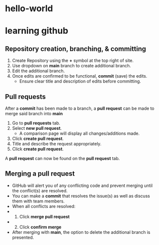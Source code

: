 # hello-world
# learning github

## Repository creation, branching, & committing
1. Create Repository using the **+** symbol at the top right of site.
2. Use dropdown on **main** branch to create additional branch.
3. Edit the additional branch.
4. Once edits are confirmed to be functional, **commit** (save) the edits.
   - Ensure clear title and description of edits before committing.

## Pull requests
After a **commit** has been made to a branch, a **pull request** can be made to merge said branch into **main**
1. Go to **pull requests** tab.
2. Select **new pull request**.
   - A comparison page will display all changes/additions made.
3. Click **create pull request**.
4. Title and describe the request appropriately.
5. Click **create pull request**.

A **pull request** can now be found on the **pull request** tab.

## Merging a pull request
- GitHub will alert you of any conflicting code and prevent merging until the conflict(s) are resolved.
- You can make a **commit** that resolves the issue(s) as well as discuss them with team members.
- When all conflicts are resolved:
- 1. Click **merge pull request**
- 2. Click **confirm merge**
- After merging with **main**, the option to delete the additional branch is presented.
